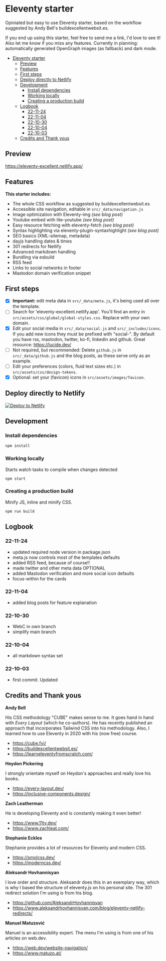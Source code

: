 # Eleventy starter

Opiniated but easy to use Eleventy starter, based on the workflow suggested by Andy Bell's buildexcellentwebsit.es.

If you end up using this starter, feel free to send me a link, I'd love to see it!
Also let me know if you miss any features. Currently in planning: automatically generated OpenGraph images (as fallback) and dark mode.

- [Eleventy starter](#eleventy-starter)
  - [Preview](#preview)
  - [Features](#features)
  - [First steps](#first-steps)
  - [Deploy directly to Netlify](#deploy-directly-to-netlify)
  - [Development](#development)
    - [Install dependencies](#install-dependencies)
    - [Working locally](#working-locally)
    - [Creating a production build](#creating-a-production-build)
  - [Logbook](#logbook)
    - [22-11-24](#22-11-24)
    - [22-11-04](#22-11-04)
    - [22-10-30](#22-10-30)
    - [22-10-04](#22-10-04)
    - [22-10-03](#22-10-03)
  - [Credits and Thank yous](#credits-and-thank-yous)

## Preview

https://eleventy-excellent.netlify.app/

## Features

**This starter includes:**

- The whole CSS workflow as suggested by buildexcellentwebsit.es
- Accessible site navigation, editable in `src/_data/navigation.js`
- Image optimization with Eleventy-img _(see blog post)_
- Youtube embed with lite-youtube _(see blog post)_
- Easy resource fetching with eleventy-fetch _(see blog post)_
- Syntax highlighting via eleventy-plugin-syntaxhighlight _(see blog post)_
- SEO basics (XML-sitemap, metadata)
- dayjs handling dates & times
- 301 redirects for Netlify
- Advanced markdown handling
- Bundling via esbuild
- RSS feed
- Links to social networks in footer
- Mastodon domain verification snippet

## First steps

- [x] **Important:** edit meta data in `src/_data/meta.js`, it's being used all over the template.
- [ ] Search for 'eleventy-excellent.netlify.app'. You'll find an entry in `src/assets/css/global/global-styles.css`. Replace with your own domain.
- [x] Edit your social media in `src/_data/social.js` and `src/_includes/icons`. If you add new icons they must be prefixed with "social-". By default you have rss, mastodon, twitter, ko-fi, linkedin and github. Great resource: https://lucide.dev/
- [ ] Not required, but recommended: Delete `github.js` in `src/_data/github.js` and the blog posts, as these serve only as an example.
- [ ] Edit your preferences (colors, fluid text sizes etc.) in `src/assets/css/design-tokens`.
- [x] Optional: set your (favicon) icons in `src/assets/images/favicon`.

## Deploy directly to Netlify

[![Deploy to Netlify](https://www.netlify.com/img/deploy/button.svg)](https://app.netlify.com/start/deploy?repository=https://github.com/madrilene/eleventy-excellent)

## Development

### Install dependencies

```
npm install
```

### Working locally

Starts watch tasks to compile when changes detected

```
npm start
```

### Creating a production build

Minify JS, inline and minify CSS.

```
npm run build
```

## Logbook

### 22-11-24

- updated required node version in package.json
- meta.js now controls most of the templates defaults
- added RSS feed, because of course!!
- made twitter and other meta data OPTIONAL
- added Mastodon verification and more social icon defaults
- focus-within for the cards

### 22-11-04

- added blog posts for feature explanation

### 22-10-30

- WebC in own branch
- simplify main branch

### 22-10-04

- all markdown syntax set

### 22-10-03

- first commit. Updated

## Credits and Thank yous

**Andy Bell**

His CSS methodology "CUBE" makes sense to me. It goes hand in hand with _Every Layout_ (which he co-authors). He has recently published an approach that incorporates Tailwind CSS into his methodology. Also, I learned how to use Eleventy in 2020 with his (now free) course.

- https://cube.fyi/
- https://buildexcellentwebsit.es/
- https://learneleventyfromscratch.com/

**Heydon Pickering**

I strongly orientate myself on Heydon's approaches and really love his books.

- https://every-layout.dev/
- https://inclusive-components.design/

**Zach Leatherman**

He is developing Eleventy and is constantly making it even better!

- https://www.11ty.dev/
- https://www.zachleat.com/

**Stephanie Eckles**

Stephanie provides a lot of resources for Eleventy and modern CSS.

- https://smolcss.dev/
- https://moderncss.dev/

**Aleksandr Hovhannisyan**

I love order and structure. Aleksandr does this in an exemplary way, which is why I based the structure of eleventy.js on his personal site. The 301 redirect solution I'm using is from his blog.

- https://github.com/AleksandrHovhannisyan
- https://www.aleksandrhovhannisyan.com/blog/eleventy-netlify-redirects/

**Manuel Matuzović**

Manuel is an accessibility expert. The menu I'm using is from one of his articles on web.dev.

- https://web.dev/website-navigation/
- https://www.matuzo.at/
